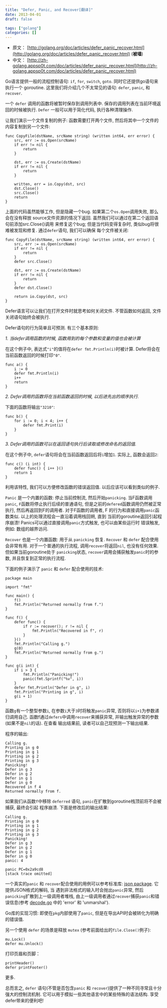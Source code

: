 ```yaml
---
title: "Defer, Panic, and Recover[翻译]"
date: 2013-04-01
draft: false

tags: ["golang"]
categories: []
---
```


- 原文： [http://golang.org/doc/articles/defer_panic_recover.html](http://golang.org/doc/articles/defer_panic_recover.html) (**被墙**)
- 中文： [http://zh-golang.appsp0t.com/doc/articles/defer_panic_recover.html](http://zh-golang.appsp0t.com/doc/articles/defer_panic_recover.html)

Go语言提供一般的流程控制语句: `if`, `for`, `switch`, `goto`. 同时它还提供go语句来执行一个 goroutine. 这里我们将介绍几个不太常见的语句: `defer`, `panic`, 和 `recover`.

一个 `defer` 调用的函数将被暂时保存到调用列表中. 保存的调用列表在当前环境返回的时候被执行.   `Defer` 一般可以用于简化代码, 执行各种清理操作.

让我们演示一个文件复制的例子: 函数需要打开两个文件, 然后将其中一个文件的内容复制到另一个文件:

	func CopyFile(dstName, srcName string) (written int64, err error) {
		src, err := os.Open(srcName)
		if err != nil {
			return
		}

		dst, err := os.Create(dstName)
		if err != nil {
			return
		}

		written, err = io.Copy(dst, src)
		dst.Close()
		src.Close()
		return
	}

上面的代码虽然能够工作, 但是隐藏一个bug. 如果第二个`os.Open`调用失败, 那么会在没有释放 source文件资源的情况下返回. 虽然我们可以通过在第二个返回语句前添加src.Close()调用 来修复这个bug; 但是当代码变得复杂时, 类似bug将很难被发现和修复. 通过`defer`语句, 我们可以确保 每个文件被关闭:

	func CopyFile(dstName, srcName string) (written int64, err error) {
		src, err := os.Open(srcName)
		if err != nil {
			return
		}
		defer src.Close()

		dst, err := os.Create(dstName)
		if err != nil {
			return
		}
		defer dst.Close()

		return io.Copy(dst, src)
	}

Defer语言可以让我们在打开文件时就思考如何关闭文件. 不管函数如何返回, 文件关闭语句始终会被执行.

Defer语句的行为简单且可预测. 有三个基本原则:

*1. 当defer调用函数的时候, 函数用到的每个参数和变量的值也会被计算*

在这个例子中, 表达式`"i"`的值将在`defer fmt.Println(i)`时被计算. Defer将会在 当前函数返回的时候打印`"0"`.

	func a() {
		i := 0
		defer fmt.Println(i)
		i++
		return
	}

*2. Defer调用的函数将在当前函数返回的时候, 以后进先出的顺序执行.*

下面的函数将输出`"3210"`:

	func b() {
		for i := 0; i < 4; i++ {
			defer fmt.Print(i)
		}
	}

*3. Defer调用的函数可以在返回语句执行后读取或修改命名的返回值.*

在这个例子中, `defer`语句将会在当前函数返回后将`i`增加`1`. 实际上, 函数会返回`2`:

	func c() (i int) {
		defer func() { i++ }()
		return 1
	}

利用该特性, 我们可以方便修改函数的错误返回值. 以后应该可以看到类似的例子.

`Panic` 是一个内置的函数: 停止当前控制流, 然后开始`panicking`. 当F函数调用`panic`, `F`函数将停止执行后续的普通语句, 但是之前的`defered`函数调用仍然被正常执行, 然后再返回到F的调用者. 对于F函数的调用者, F 的行为和直接调用`panic`函数类似. 以上的处理流程会一直沿着调用栈回朔, 直到 当前的goroutine返回引起程序崩溃! Panics可以通过直接调用`panic`方式触发, 也可以由某些运行时 错误触发, 例如: 数组的越界访问.

`Recover` 也是一个内置函数: 用于从 `panicking` 恢复. `Recover` 和 `defer` 配合使用会非常有用. 对于一个普通的执行流程, 调用`recover`将返回`nil`, 也没有任何效果. 但如果当前goroutine处于 `panicking`状态, `recover`调用会捕获触发`panic`时的参数, 并且恢复到正常的执行流程.

下面的例子演示了 `panic` 和 `defer` 配合使用的技术:

	package main

	import "fmt"

	func main() {
		f()
		fmt.Println("Returned normally from f.")
	}

	func f() {
		defer func() {
			if r := recover(); r != nil {
				fmt.Println("Recovered in f", r)
			}
		}()
		fmt.Println("Calling g.")
		g(0)
		fmt.Println("Returned normally from g.")
	}

	func g(i int) {
		if i > 3 {
			fmt.Println("Panicking!")
			panic(fmt.Sprintf("%v", i))
		}
		defer fmt.Println("Defer in g", i)
		fmt.Println("Printing in g", i)
		g(i + 1)
	}

函数`g`有一个整型参数`i`, 在参数`i`大于`3`时将触发`panic`异常, 否则将以`i+1`为参数递归调用自己. 函数f通过`defers`中调用`recover`来捕获异常, 并输出触发异常的参数(如果不是`nil`的话). 在查看 输出结果前, 读者可以自己现预测一下输出结果.

程序的输出:

	Calling g.
	Printing in g 0
	Printing in g 1
	Printing in g 2
	Printing in g 3
	Panicking!
	Defer in g 3
	Defer in g 2
	Defer in g 1
	Defer in g 0
	Recovered in f 4
	Returned normally from f.

如果我们从函数`f`中移除 `deferred` 语句, `panic`在扩散到goroutine栈顶前将不会被捕获, 最终会引起 程序崩溃. 下面是修改后的输出结果:

	Calling g.
	Printing in g 0
	Printing in g 1
	Printing in g 2
	Printing in g 3
	Panicking!
	Defer in g 3
	Defer in g 2
	Defer in g 1
	Defer in g 0
	panic: 4

	panic PC=0x2a9cd8
	[stack trace omitted]

一个真实的`panic` 和 `recover`配合使用的用例可以参考标准库: [json package](http://golang.org/pkg/encoding/json/). 它提供JSON格式的解码, 当 遇到非法格式的输入时会抛出`panic`异常, 然后`panicking`扩散到上一级调用者堆栈, 由上一级调用者通过`recover`捕获`panic`和错误信息(参考 [decode.go](http://golang.org/src/pkg/encoding/json/decode.go) 中的 'error' 和 'unmarshal').

Go库的实现习惯: 即使在`pkg`内部使用了`panic`, 但是在导出API时会被转化为明确的错误值.

另一个使用 `defer` 的场景是释放 `mutex` (参考前面给出的`file.Close()`例子):

    mu.Lock()
    defer mu.Unlock()

打印页眉和页脚：

    printHeader()
    defer printFooter()

更多.

总而言之, `defer` 语句(不管是否包含`panic` 和 `recover`)提供了一种不同寻常且十分强大的控制流机制. 它可以用于模拟一些其他语言中的某些特殊的语法结构. 享受defer带来的便利吧!
